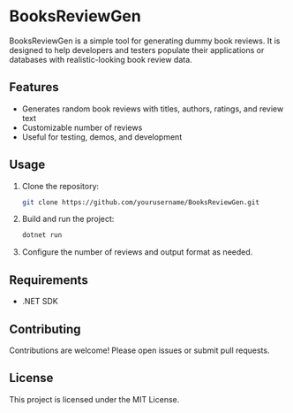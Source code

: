# BooksReviewGen

BooksReviewGen is a simple tool for generating dummy book reviews. It is designed to help developers and testers populate their applications or databases with realistic-looking book review data.

## Features

- Generates random book reviews with titles, authors, ratings, and review text
- Customizable number of reviews
- Useful for testing, demos, and development

## Usage

1. Clone the repository:
    ```bash
    git clone https://github.com/yourusername/BooksReviewGen.git
    ```
2. Build and run the project:
    ```bash
    dotnet run
    ```
3. Configure the number of reviews and output format as needed.

## Requirements

- .NET SDK

## Contributing

Contributions are welcome! Please open issues or submit pull requests.

## License

This project is licensed under the MIT License.